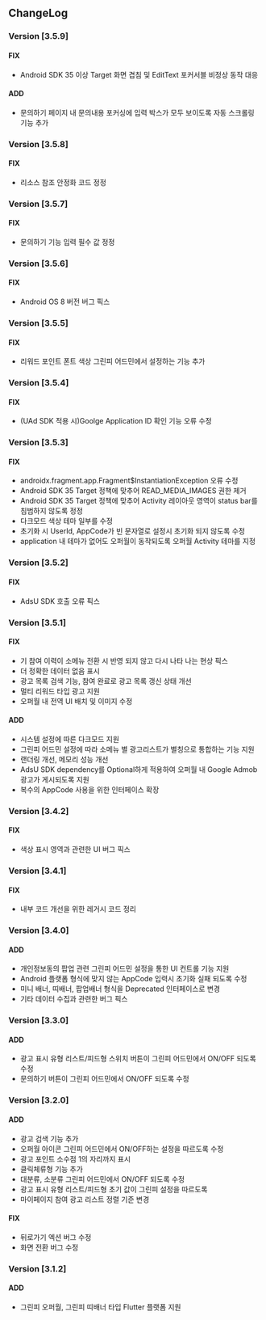 ## ChangeLog

### Version [3.5.9]
#### FIX
- Android SDK 35 이상 Target 화면 겹침 및 EditText 포커서블 비정상 동작 대응
#### ADD
- 문의하기 페이지 내 문의내용 포커싱에 입력 박스가 모두 보이도록 자동 스크롤링 기능 추가

### Version [3.5.8]
#### FIX
- 리소스 참조 안정화 코드 정정

### Version [3.5.7]
#### FIX
- 문의하기 기능 입력 필수 값 정정

### Version [3.5.6]
#### FIX
- Android OS 8 버전 버그 픽스

### Version [3.5.5]
#### FIX
- 리워드 포인트 폰트 색상 그린피 어드민에서 설정하는 기능 추가

### Version [3.5.4]
#### FIX
- (UAd SDK 적용 시)Goolge Application ID 확인 기능 오류 수정

### Version [3.5.3]
#### FIX
- androidx.fragment.app.Fragment$InstantiationException 오류 수정
- Android SDK 35 Target 정책에 맞추어 READ_MEDIA_IMAGES 권한 제거
- Android SDK 35 Target 정책에 맞추어 Activity 레이아웃 영역이 status bar를 침범하지 않도록 정정
- 다크모드 색상 테마 일부를 수정
- 초기화 시 UserId, AppCode가 빈 문자열로 설정시 초기화 되지 않도록 수정
- application 내 테마가 없어도 오퍼월이 동작되도록 오퍼월 Activity 테마를 지정

### Version [3.5.2]
#### FIX
- AdsU SDK 호출 오류 픽스 

### Version [3.5.1]
#### FIX
- 기 참여 이력이 소메뉴 전환 시 반영 되지 않고 다시 나타 나는 현상 픽스
- 더 정확한 데이터 없음 표시
- 광고 목록 검색 기능, 참여 완료로 광고 목록 갱신 상태 개선
- 멀티 리워드 타입 광고 지원
- 오퍼월 내 전역 UI 배치 및 이미지 수정
#### ADD
- 시스템 설정에 따른 다크모드 지원
- 그린피 어드민 설정에 따라 소메뉴 별 광고리스트가 별칭으로 통합하는 기능 지원
- 랜더링 개선, 메모리 성능 개선
- AdsU SDK dependency를 Optional하게 적용하여 오퍼월 내 Google Admob 광고가 게시되도록 지원
- 복수의 AppCode 사용을 위한 인터페이스 확장

### Version [3.4.2]
#### FIX
- 색상 표시 영역과 관련한 UI 버그 픽스

### Version [3.4.1]
#### FIX
- 내부 코드 개선을 위한 레거시 코드 정리

### Version [3.4.0]
#### ADD
- 개인정보동의 팝업 관련 그린피 어드민 설정을 통한 UI 컨트롤 기능 지원
- Android 플랫폼 형식에 맞지 않는 AppCode 입력시 초기화 실패 되도록 수정
- 미니 배너, 띠배너, 팝업배너 형식을 Deprecated 인터페이스로 변경
- 기타 데이터 수집과 관련한 버그 픽스

### Version [3.3.0]
#### ADD
- 광고 표시 유형 리스트/피드형 스위치 버튼이 그린피 어드민에서 ON/OFF 되도록 수정
- 문의하기 버튼이 그린피 어드민에서 ON/OFF 되도록 수정

### Version [3.2.0]
#### ADD
- 광고 검색 기능 추가
- 오퍼월 아이콘 그린피 어드민에서 ON/OFF하는 설정을 따르도록 수정
- 광고 포인트 소수점 1의 자리까지 표시
- 클릭체류형 기능 추가
- 대분류, 소분류 그린피 어드민에서 ON/OFF 되도록 수정
- 광고 표시 유형 리스트/피드형 초기 값이 그린피 설정을 따르도록
- 마이페이지 참여 광고 리스트 정렬 기준 변경 
#### FIX 
- 뒤로가기 엑션 버그 수정
- 화면 전환 버그 수정

### Version [3.1.2]
#### ADD
- 그린피 오퍼월, 그린피 띠배너 타입 Flutter 플랫폼 지원